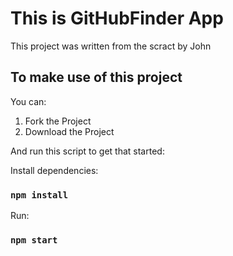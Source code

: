 # This is GitHubFinder App

This project was written from the scract by John
## To make use of this project

You can:
1. Fork the Project
2. Download the Project

And run this script to get that started:

Install dependencies:
### `npm install`

Run:
### `npm start`
